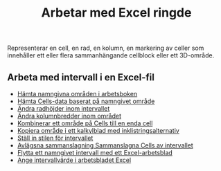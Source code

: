﻿---
title: Arbetar med Excel ringde
second_title: Aspose.Cells Cloud Documen
linktitle: Ringde
type: docs
url: /sv/ranges/
aliases: [/working-with-ranges/]
keywords: Working with ranges on an Excel fil
description: "Hur man arbetar med intervall på en Excel-fil med hjälp av Aspose.Cells Cloud REST API. SDK:t stöder olika typer av utvecklingsspråk. Dessa inkluderar Android, C#, Go, Java, NodeJS, Perl, PHP, Python, Ruby och Swift."
weight: 100
kwords: Excel, Office Moln, REST API, Kalkylblad, PDF, CSV, Json, Markdown, Arbeta med intervall i en Excel-fil
---
Representerar en cell, en rad, en kolumn, en markering av celler som innehåller ett eller flera sammanhängande cellblock eller ett 3D-område.

## Arbeta med intervall i en Excel-fil

- [Hämta namngivna områden i arbetsboken](/cells/sv/get-named-ranges-inside-the-workbook/)
- [Hämta Cells-data baserat på namngivet område](/cells/sv/get-cells-data-based-on-named-range/)
- [Ändra radhöjder inom intervallet](/cells/sv/cells/change-heights-of-rows-inside-the-range/)
- [Ändra kolumnbredder inom området](/cells/sv/change-widths-of-columns-inside-the-range/)
- [Kombinerar ett område på Cells till en enda cell](/cells/sv/combines-a-range-of-cells-into-a-single-cell/)
- [Kopiera område i ett kalkylblad med inklistringsalternativ](/cells/sv/copy-range-in-a-worksheet-with-paste-options/)
- [Ställ in stilen för intervallet](/cells/sv/set-the-style-of-the-range/)
- [Avlägsna sammanslagning Sammanslagna Cells av intervallet](/cells/sv/unmerge-merged-cells-of-the-range/)
- [Flytta ett namngivet intervall med ett Excel-arbetsblad](/cells/sv/move-a-named-ranged-with-a-excel-worksheet/)
- [Ange intervallvärde i arbetsbladet Excel](/cells/sv/ranges/set-value/)

